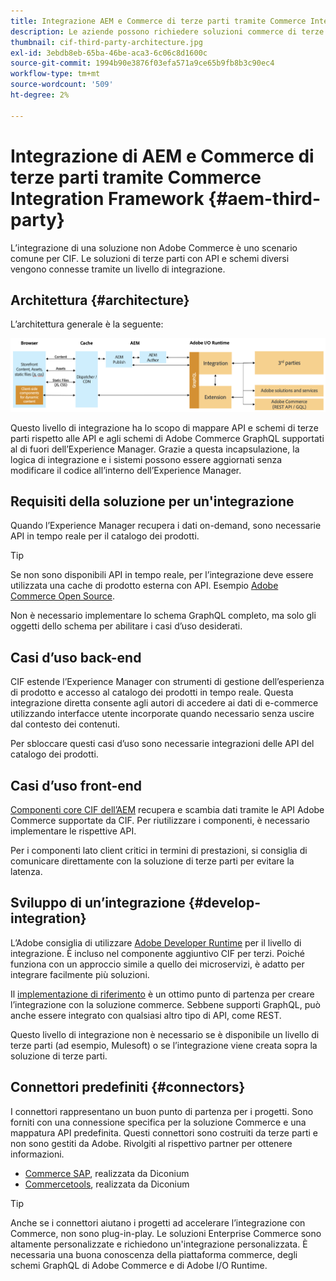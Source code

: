 ```yaml
---
title: Integrazione AEM e Commerce di terze parti tramite Commerce Integration Framework
description: Le aziende possono richiedere soluzioni commerce di terze parti aggiuntive per potenziare la propria vetrina. Commerce Integration Framework (CIF) può essere utilizzato in tali scenari di integrazione per collegare una soluzione commerce di terze parti ad Adobe Experience Manager utilizzando I/O Runtime.
thumbnail: cif-third-party-architecture.jpg
exl-id: 3ebdb8eb-65ba-46be-aca3-6c06c8d1600c
source-git-commit: 1994b90e3876f03efa571a9ce65b9fb8b3c90ec4
workflow-type: tm+mt
source-wordcount: '509'
ht-degree: 2%

---
```


# Integrazione di AEM e Commerce di terze parti tramite Commerce Integration Framework {#aem-third-party}

L’integrazione di una soluzione non Adobe Commerce è uno scenario comune per CIF. Le soluzioni di terze parti con API e schemi diversi vengono connesse tramite un livello di integrazione.

## Architettura {#architecture}

L’architettura generale è la seguente:

![Panoramica dell’architettura di terze parti/non di Magento dell’AEM](../assets//AEM_nonMagento_Architecture.png)

Questo livello di integrazione ha lo scopo di mappare API e schemi di terze parti rispetto alle API e agli schemi di Adobe Commerce GraphQL supportati al di fuori dell’Experience Manager. Grazie a questa incapsulazione, la logica di integrazione e i sistemi possono essere aggiornati senza modificare il codice all’interno dell’Experience Manager.

## Requisiti della soluzione per un&#39;integrazione

Quando l’Experience Manager recupera i dati on-demand, sono necessarie API in tempo reale per il catalogo dei prodotti.

>[!TIP]
>
>Se non sono disponibili API in tempo reale, per l’integrazione deve essere utilizzata una cache di prodotto esterna con API. Esempio [Adobe Commerce Open Source](https://business.adobe.com/products/magento/open-source.html).

Non è necessario implementare lo schema GraphQL completo, ma solo gli oggetti dello schema per abilitare i casi d’uso desiderati.

## Casi d’uso back-end

CIF estende l’Experience Manager con strumenti di gestione dell’esperienza di prodotto e accesso al catalogo dei prodotti in tempo reale. Questa integrazione diretta consente agli autori di accedere ai dati di e-commerce utilizzando interfacce utente incorporate quando necessario senza uscire dal contesto dei contenuti.

Per sbloccare questi casi d’uso sono necessarie integrazioni delle API del catalogo dei prodotti.

## Casi d’uso front-end

[Componenti core CIF dell’AEM](https://github.com/adobe/aem-core-cif-components) recupera e scambia dati tramite le API Adobe Commerce supportate da CIF. Per riutilizzare i componenti, è necessario implementare le rispettive API.

Per i componenti lato client critici in termini di prestazioni, si consiglia di comunicare direttamente con la soluzione di terze parti per evitare la latenza.

## Sviluppo di un’integrazione {#develop-integration}

L’Adobe consiglia di utilizzare [Adobe Developer Runtime](https://developer.adobe.com/runtime/) per il livello di integrazione. È incluso nel componente aggiuntivo CIF per terzi. Poiché funziona con un approccio simile a quello dei microservizi, è adatto per integrare facilmente più soluzioni.

Il [implementazione di riferimento](https://github.com/adobe/commerce-cif-graphql-integration-reference) è un ottimo punto di partenza per creare l’integrazione con la soluzione commerce. Sebbene supporti GraphQL, può anche essere integrato con qualsiasi altro tipo di API, come REST.

Questo livello di integrazione non è necessario se è disponibile un livello di terze parti (ad esempio, Mulesoft) o se l’integrazione viene creata sopra la soluzione di terze parti.

## Connettori predefiniti {#connectors}

I connettori rappresentano un buon punto di partenza per i progetti. Sono forniti con una connessione specifica per la soluzione Commerce e una mappatura API predefinita. Questi connettori sono costruiti da terze parti e non sono gestiti da Adobe. Rivolgiti al rispettivo partner per ottenere informazioni.

* [Commerce SAP](https://github.com/diconium/commerce-cif-graphql-integration-hybris), realizzata da Diconium
* [Commercetools](https://github.com/diconium/commerce-cif-graphql-integration-commercetool), realizzata da Diconium

>[!TIP]
>
>Anche se i connettori aiutano i progetti ad accelerare l’integrazione con Commerce, non sono plug-in-play. Le soluzioni Enterprise Commerce sono altamente personalizzate e richiedono un&#39;integrazione personalizzata. È necessaria una buona conoscenza della piattaforma commerce, degli schemi GraphQL di Adobe Commerce e di Adobe I/O Runtime.
